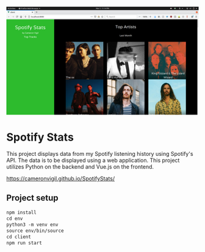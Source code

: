 ![alt text](https://github.com/CameronVigil/SpotifyStats/blob/master/src/pic/Screenshot%20from%202021-03-05%2023-14-54.png)
# Spotify Stats
This project displays data from my Spotify listening history using Spotify's API. The data is to be displayed using a web application. This project utilizes Python on the backend and Vue.js on the frontend.

https://cameronvigil.github.io/SpotifyStats/

## Project setup
```
npm install
cd env
python3 -m venv env
source env/bin/source
cd client
npm run start

```
